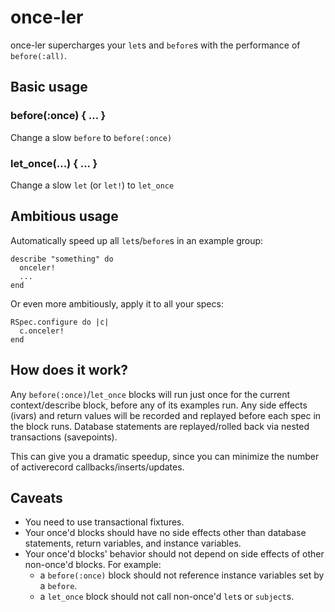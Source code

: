 # once-ler

once-ler supercharges your `let`s and `before`s with the performance
of `before(:all)`.

## Basic usage

### before(:once) { ... }

Change a slow `before` to `before(:once)`

### let_once(...) { ... }

Change a slow `let` (or `let!`) to `let_once`

## Ambitious usage

Automatically speed up all `let`s/`before`s in an example group:

    describe "something" do
      onceler!
      ...
    end

Or even more ambitiously, apply it to all your specs:

    RSpec.configure do |c|
      c.onceler!
    end

## How does it work?

Any `before(:once)`/`let_once` blocks will run just once for the current
context/describe block, before any of its examples run. Any side effects
(ivars) and return values will be recorded and replayed before each spec
in the block runs. Database statements are replayed/rolled back via
nested transactions (savepoints).

This can give you a dramatic speedup, since you can minimize the number
of activerecord callbacks/inserts/updates.

## Caveats

* You need to use transactional fixtures.
* Your once'd blocks should have no side effects other than database
  statements, return variables, and instance variables.
* Your once'd blocks' behavior should not depend on side effects of other
  non-once'd blocks. For example:
  * a `before(:once)` block should not reference instance variables set by a
    `before`.
  * a `let_once` block should not call non-once'd `let`s or `subject`s.
